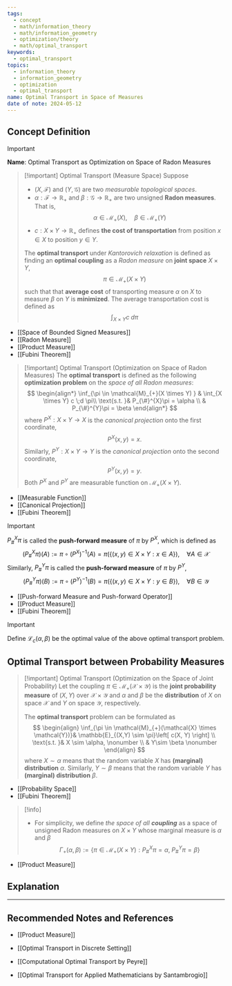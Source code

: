 ```yaml
---
tags:
  - concept
  - math/information_theory
  - math/information_geometry
  - optimization/theory
  - math/optimal_transport
keywords:
  - optimal_transport
topics:
  - information_theory
  - information_geometry
  - optimization
  - optimal_transport
name: Optimal Transport in Space of Measures
date of note: 2024-05-12
---
```


## Concept Definition

>[!important]
>**Name**: Optimal Transport as Optimization on Space of Radon Measures


>[!important] Optimal Transport (Measure Space) 
>Suppose 
>- $(X, \mathscr{F})$ and $(Y, \mathscr{G})$ are two *measurable topological spaces*. 
>- $\alpha: \mathscr{F} \to \mathbb{R}_{+}$ and $\beta: \mathscr{G} \to \mathbb{R}_{+}$ are two unsigned **Radon measures**. That is, 
>  $$
>  \alpha \in \mathcal{M}_{+}(X), \quad \beta \in \mathcal{M}_{+}(Y)
> $$
>- $c: X \times Y \to \mathbb{R}_{+}$ defines **the cost of transportation** from position $x\in X$ to position $y \in Y$.
>
>The **optimal transport** under *Kantorovich relaxation* is defined as finding an **optimal coupling** as a *Radon measure* on **joint space** $X \times Y$,
>$$
>\pi \in \mathcal{M}_{+}(X \times Y)
>$$
>such that that **average cost** of transporting measure $\alpha$ on $X$ to measure $\beta$ on $Y$ is **minimized**. The average transportation cost is defined as 
>$$
>\int_{X \times Y} c \;d \pi
>$$

- [[Space of Bounded Signed Measures]]
- [[Radon Measure]]
- [[Product Measure]]
- [[Fubini Theorem]]


>[!important] Optimal Transport (Optimization on Space of Radon Measures) 
>The **optimal transport** is defined as the following **optimization problem** on the *space of all Radon measures*:
>$$
>\begin{align*}
>\inf_{\pi \in \mathcal{M}_{+}(X \times Y) } & \int_{X \times Y} c \;d \pi\\
\text{s.t. }&  P_{\#}^{X}\pi = \alpha \\
& P_{\#}^{Y}\pi = \beta
\end{align*}
>$$
>where $P^{X}: X \times Y \to X$ is the *canonical projection* onto the first coordinate, $$P^{X}(x, y) = x.$$ 
>Similarly, $P^{Y}: X \times Y \to Y$ is the *canonical projection* onto the second coordinate, $$P^{Y}(x, y) = y.$$ 
>Both $P^{X}$ and $P^{Y}$ are measurable function on $\mathcal{M}_{+}(X \times Y).$

- [[Measurable Function]]
- [[Canonical Projection]]
- [[Fubini Theorem]]

>[!important]
>$P_{\#}^{X}\pi$ is called the **push-forward measure** of $\pi$ by $P^X$, which is defined as
>$$
>(P_{\#}^{X}\pi)(A) := \pi \circ (P^X)^{-1}(A) = \pi(\{(x,y) \in X\times Y: x\in A \}), \quad \forall A \in \mathscr{X}
>$$
>Similarly, $P_{\#}^{Y}\pi$ is called the **push-forward measure** of $\pi$ by $P^Y$,
>$$
>(P_{\#}^{Y}\pi)(B) := \pi \circ (P^Y)^{-1}(B) = \pi(\{(x,y)\in X\times Y: y\in B \}), \quad \forall B \in \mathscr{Y}
>$$

- [[Push-forward Measure and Push-forward Operator]]
- [[Product Measure]]
- [[Fubini Theorem]]

>[!important]
>Define $\mathcal{L}_{c}(\alpha, \beta)$ be the optimal value of the above optimal transport problem. 


## Optimal Transport between Probability Measures

>[!important] Optimal Transport (Optimization on the Space of Joint Probability) 
>Let the coupling $\pi \in \mathcal{M}_{+}(\mathcal{X} \times \mathcal{Y})$ is the **joint probability measure** of  $(X, Y)$ over $\mathcal{X} \times \mathcal{Y}$ and $\alpha$ and $\beta$ be the **distribution** of $X$ on space $\mathcal{X}$ and $Y$ on space $\mathcal{Y}$, respectively. 
>
>The **optimal transport** problem can be formulated as
>$$
> \begin{align}
> \inf_{\pi \in \mathcal{M}_{+}(\mathcal{X} \times \mathcal{Y})}& \mathbb{E}_{(X,Y) \sim \pi}\left[ c(X, Y) \right]  \\
> \text{s.t. }&  X \sim \alpha,  \nonumber \\
> & Y\sim \beta  \nonumber
> \end{align}
>$$ 
>where  $X \sim \alpha$ means that the random variable $X$ has **(marginal) distribution** $\alpha$. Similarly,  $Y \sim \beta$ means that the random variable $Y$ has **(marginal) distribution** $\beta$.

- [[Probability Space]]
- [[Fubini Theorem]]


>[!info]
>- For simplicity, we define _the space of all **coupling**_ as a space of unsigned Radon measures on $X \times Y$ whose marginal measure is $\alpha$ and $\beta$ 
>  $$
>  \Gamma_{+}(\alpha, \beta) := \left\{ \pi \in \mathcal{M}_{+}(X \times Y): P_{\#}^X \pi = \alpha, \; P_{\#}^{Y} \pi = \beta  \right\}
> $$ 

- [[Product Measure]]


## Explanation












-----------
##  Recommended Notes and References

- [[Product Measure]]

- [[Optimal Transport in Discrete Setting]]
- [[Computational Optimal Transport by Peyre]]
- [[Optimal Transport for Applied Mathematicians by Santambrogio]]